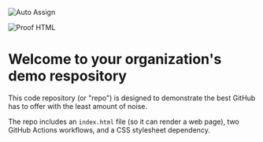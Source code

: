 ![Auto Assign](https://github.com/FluxFury/demo-repository/actions/workflows/auto-assign.yml/badge.svg)

![Proof HTML](https://github.com/FluxFury/demo-repository/actions/workflows/proof-html.yml/badge.svg)

# Welcome to your organization's demo respository
This code repository (or "repo") is designed to demonstrate the best GitHub has to offer with the least amount of noise.

The repo includes an `index.html` file (so it can render a web page), two GitHub Actions workflows, and a CSS stylesheet dependency.
